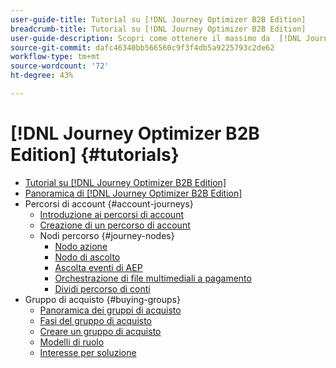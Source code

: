 ```yaml
---
user-guide-title: Tutorial su [!DNL Journey Optimizer B2B Edition]
breadcrumb-title: Tutorial su [!DNL Journey Optimizer B2B Edition]
user-guide-description: Scopri come ottenere il massimo da  [!DNL Journey Optimizer B2B Edition]. Organizza account e percorsi del gruppo acquisti utilizzando l’intelligenza artificiale generativa integrata e l’automazione leader di settore per ottimizzare la domanda di offerte specifiche.
source-git-commit: dafc46340bb566560c9f3f4db5a9225793c2de62
workflow-type: tm+mt
source-wordcount: '72'
ht-degree: 43%

---
```



# [!DNL Journey Optimizer B2B Edition] {#tutorials}

+ [Tutorial su [!DNL Journey Optimizer B2B Edition]](overview.md)
+ [Panoramica di [!DNL Journey Optimizer B2B Edition]](/help/overview-video.md)
+ Percorsi di account {#account-journeys}
   + [Introduzione ai percorsi di account](/help/account-journeys/introducing-account-journeys.md)
   + [Creazione di un percorso di account](/help/account-journeys/create-an-account-journey.md)
   + Nodi percorso {#journey-nodes}
      + [Nodo azione](/help/account-journeys/journey-nodes/action-node.md)
      + [Nodo di ascolto](/help/account-journeys/journey-nodes/listen-node.md)
      + [Ascolta eventi di AEP](/help/account-journeys/journey-nodes/listen-for-aep-events.md)
      + [Orchestrazione di file multimediali a pagamento](/help/account-journeys/journey-nodes/paid-media-orchestration.md)
      + [Dividi percorso di conti](/help/account-journeys/journey-nodes/split-account-journey.md)
+ Gruppo di acquisto {#buying-groups}
   + [Panoramica dei gruppi di acquisto](/help/buying-groups/buying-groups-overview.md)
   + [Fasi del gruppo di acquisto](/help/buying-groups/buying-group-stages.md)
   + [Creare un gruppo di acquisto](/help/buying-groups/create-a-buying-group.md)
   + [Modelli di ruolo](/help/buying-groups/role-templates.md)
   + [Interesse per soluzione](/help/buying-groups/solution-interest.md)
